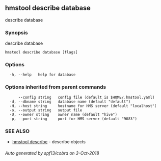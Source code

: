 ## hmstool describe database

describe database

### Synopsis

describe database

```
hmstool describe database [flags]
```

### Options

```
  -h, --help   help for database
```

### Options inherited from parent commands

```
      --config string   config file (default is $HOME/.hmstool.yaml)
  -d, --dbname string   database name (default "default")
  -H, --host string     hostname for HMS server (default "localhost")
  -o, --output string   output file
  -U, --owner string    owner name (default "hive")
  -p, --port string     port for HMS server (default "9083")
```

### SEE ALSO

* [hmstool describe](hmstool_describe.md)	 - describe objects

###### Auto generated by spf13/cobra on 3-Oct-2018
